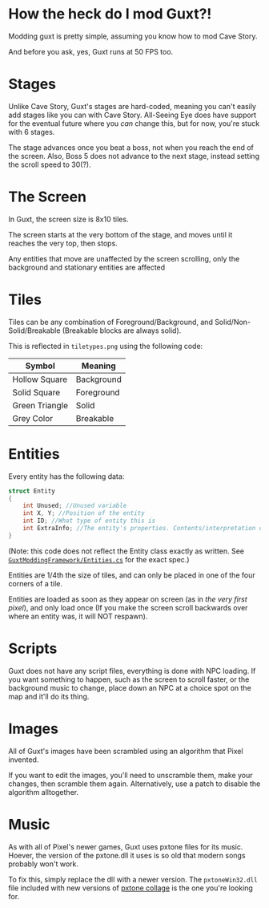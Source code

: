 # How the heck do I mod Guxt?!
Modding guxt is pretty simple, assuming you know how to mod Cave Story.

And before you ask, yes, Guxt runs at 50 FPS too.

# Stages
Unlike Cave Story, Guxt's stages are hard-coded, meaning you can't easily add stages like you can with Cave Story.
All-Seeing Eye does have support for the eventual future where you *can* change this, but for now, you're stuck with 6 stages.

The stage advances once you beat a boss, not when you reach the end of the screen. Also, Boss 5 does not advance to the next stage, instead setting the scroll speed to 30(?). 

# The Screen
In Guxt, the screen size is 8x10 tiles.

The screen starts at the very bottom of the stage, and moves until it reaches the very top, then stops.

Any entities that move are unaffected by the screen scrolling, only the background and stationary entities are affected


# Tiles
Tiles can be any combination of Foreground/Background, and Solid/Non-Solid/Breakable (Breakable blocks are always solid).

This is reflected in `tiletypes.png` using the following code:

|Symbol|Meaning|
|---|---|
|Hollow Square|Background|
|Solid Square|Foreground|
|Green Triangle|Solid|
|Grey Color|Breakable|

# Entities
Every entity has the following data:
```C
struct Entity
{
    int Unused; //Unused variable
    int X, Y; //Position of the entity
    int ID; //What type of entity this is
    int ExtraInfo; //The entity's properties. Contents/interpretation depends on the entity
}
```
(Note: this code does not reflect the Entity class exactly as written. See [`GuxtModdingFramework/Entities.cs`](GuxtModdingFramework/Entities.cs) for the exact spec.)

Entities are 1/4th the size of tiles, and can only be placed in one of the four corners of a tile.

Entities are loaded as soon as they appear on screen (as in *the very first pixel*), and only load once (If you make the screen scroll backwards over where an entity was, it will NOT respawn).

# Scripts
Guxt does not have any script files, everything is done with NPC loading.
If you want something to happen, such as the screen to scroll faster, or the background music to change, place down an NPC at a choice spot on the map and it'll do its thing.

# Images
All of Guxt's images have been scrambled using an algorithm that Pixel invented.

If you want to edit the images, you'll need to unscramble them, make your changes, then scramble them again.
Alternatively, use a patch to disable the algorithm alltogether.

# Music
As with all of Pixel's newer games, Guxt uses pxtone files for its music.
Hoever, the version of the pxtone.dll it uses is so old that modern songs probably won't work.

To fix this, simply replace the dll with a newer version.
The `pxtoneWin32.dll` file included with new versions of [pxtone collage](https://www.cavestory.org/pixels-works/pxtone-collage.php) is the one you're looking for.